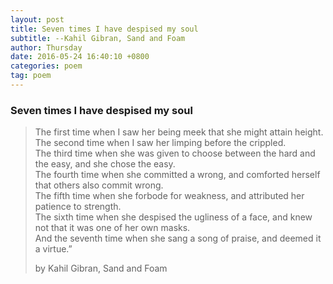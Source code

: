 ```yaml
---
layout: post
title: Seven times I have despised my soul
subtitle: --Kahil Gibran, Sand and Foam
author: Thursday
date: 2016-05-24 16:40:10 +0800
categories: poem
tag: poem
---
```

### Seven times I have despised my soul

> The first time when I saw her being meek that she might attain height.  
> The second time when I saw her limping before the crippled.  
> The third time when she was given to choose between the hard and the easy, and she chose the easy.  
> The fourth time when she committed a wrong, and comforted herself that others also commit wrong.  
> The fifth time when she forbode for weakness, and attributed her patience to strength.    
> The sixth time when she despised the ugliness of a face, and knew not that it was one of her own masks.    
> And the seventh time when she sang a song of praise, and deemed it a virtue.”   
>     
>   by Kahil Gibran, Sand and Foam
